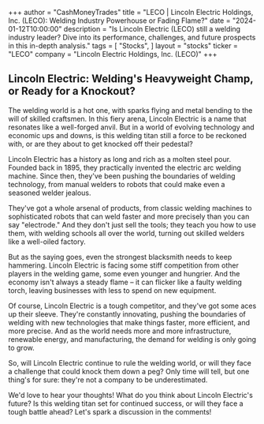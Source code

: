 +++
author = "CashMoneyTrades"
title = "LECO |  Lincoln Electric Holdings, Inc. (LECO): Welding Industry Powerhouse or Fading Flame?"
date = "2024-01-12T10:00:00"
description = "Is Lincoln Electric (LECO) still a welding industry leader? Dive into its performance, challenges, and future prospects in this in-depth analysis."
tags = [
"Stocks",
]
layout = "stocks"
ticker = "LECO"
company = "Lincoln Electric Holdings, Inc. (LECO)"
+++
        


## Lincoln Electric: Welding's Heavyweight Champ, or Ready for a Knockout?

The welding world is a hot one, with sparks flying and metal bending to the will of skilled craftsmen. In this fiery arena, Lincoln Electric is a name that resonates like a well-forged anvil. But in a world of evolving technology and economic ups and downs, is this welding titan still a force to be reckoned with, or are they about to get knocked off their pedestal?

Lincoln Electric has a history as long and rich as a molten steel pour. Founded back in 1895, they practically invented the electric arc welding machine.  Since then, they've been pushing the boundaries of welding technology, from manual welders to robots that could make even a seasoned welder jealous.

They've got a whole arsenal of products, from classic welding machines to sophisticated robots that can weld faster and more precisely than you can say "electrode."  And they don't just sell the tools; they teach you how to use them, with welding schools all over the world, turning out skilled welders like a well-oiled factory.

But as the saying goes, even the strongest blacksmith needs to keep hammering.  Lincoln Electric is facing some stiff competition from other players in the welding game, some even younger and hungrier.  And the economy isn't always a steady flame – it can flicker like a faulty welding torch, leaving businesses with less to spend on new equipment. 

Of course, Lincoln Electric is a tough competitor, and they've got some aces up their sleeve.  They're constantly innovating, pushing the boundaries of welding with new technologies that make things faster, more efficient, and more precise.  And as the world needs more and more infrastructure, renewable energy, and manufacturing, the demand for welding is only going to grow.

So, will Lincoln Electric continue to rule the welding world, or will they face a challenge that could knock them down a peg?  Only time will tell, but one thing's for sure:  they're not a company to be underestimated. 

We'd love to hear your thoughts! What do you think about Lincoln Electric's future? Is this welding titan set for continued success, or will they face a tough battle ahead? Let's spark a discussion in the comments! 

        